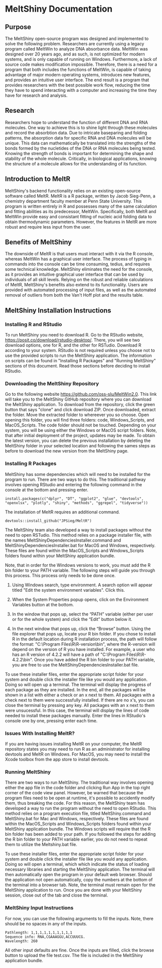 # MeltShiny Documentation

## Purpose
The MeltShiny open-source program was designed and implemented to solve the following problem. Researchers are currently using a legacy program called MeltWin to analyze DNA absorbance data. MeltWin was designed over 20 years ago, and as such, is not optimized for modern systems, and is only capable of running on Windows. Furthermore, a lack of source code makes modification impossible. Therefore, there is a need for a program that both includes the functions of MeltWin, is capable of taking advantage of major modern operating systems, introduces new features, and provides an intuitive user interface. The end result is a program that provides researchers with the best possible work flow, reducing the time they have to spend interacting with a computer and increasing the time they have for research and analysis.

## Research
Researchers hope to understand the function of different DNA and RNA molecules. One way to achieve this is to shine light through these molecules and record the absorbtion data. Due to intricate baseparing and folding patterns, the absorption data for specific RNA and DNA molecules will be unique. This data can mathematically be translated into the strengths of the bonds formed by the nucletides of the DNA or RNA molecules being tested. Knowing the strength of bonds is important for determining the shape and stability of the whole molecule. Critically, in biological applications, knowing the structure of a molecule allows for the understanding of its function. 

## Introduction to MeltR
MeltShiny's backend functionality relies on an existing open-source software called MeltR. MeltR is a R package, written by Jacob Sieg-Penn, a chemistry department faculty member at Penn State University. This program is written entirely in R and possesses many of the same calculation and fitting abilities as its predecessor, MeltWin. Specifically, both MeltR and MeltWin provide easy and consistant fitting of nucleic acid folding data to obtain thermodynamic parameters. However, the features in MeltR are more robust and require less input from the user. 

## Benefits of MeltShiny
The downside of MeltR is that users must interact with it via the R console, whereas MeltWin has a graphical user interface. The process of typing in commands into the console can be time consuming, tedius, and requires some technical knowledge. MeltShiny eliminates the need for the console, as it provides an intuitive graphical user interface that can be used by individuals of all skill levels. Relying on the robust and reliable calculations of MeltR, MeltShiny's benefits also extend to its functionality. Users are provided with automated processing of input files, as well as the automated removal of outliers from both the Van't Hoff plot and the results table. 

## MeltShiny Installation Instructions
### Installing R and RStudio
To run MeltShiny you need to download R. Go to the RStudio website, https://posit.co/download/rstudio-desktop/. There, you will see two download options, one for R, and the other for RSTudio. Download R according to your system. RStudio is not required unless you choose not to use the provided scripts to run the MeltShiny application. The information on scripts can be found in "Installing R Packages" and "Running MeltShiny" sections of this document. Read those sections before deciding to install RStudio.

### Downloading the MeltShiny Repository
Go to the following website https://github.com/oss-slu/MeltWin2.0. This link will take you to the MeltShiny GitHub repository where you can download the MeltShiny application. To download from the repository, click the green button that says "clone" and click download ZIP. Once downloaded, extract the folder. Move the extracted folder to whereever you so choose. Open opening this folder, you will find three folders: code, Windows_Scripts, and MacOS_Scripts. The code folder should not be touched. Depending on your system, you will be using either the Windows or MacOS script folders. Note, that after initial deployment of the project, updates may be made. To obtain the latest version, you can delete the previous installation by deleting the MeltShiny folder in your selected location and following the sames steps as before to download the new version from the MeltShiny page. 

### Installing R Packages
MeltShiny has some dependencies which will need to be installed for the program to run. There are two ways to do this. The traditional pathway involves opening RStudio and entering the following command in the console at the bottom and pressing enter. 

```
install.packages(c("dplyr", "DT", "ggplot2", "glue", "devtools", "openxlsx", "plotly", "shiny", "methods", "ggrepel", "tidyverse"))
```

The installation of MeltR requires an additional command.

```
devtools::install_github("JPSieg/MeltR")
```

The MeltShiny team also developed a way to install packages without the need to open RSTudio. This method relies on a package installer file, with the names MeltShinyDependenciesInstaller.command and MeltShinyDependenciesInstaller.bat for MacOS and Windows, respectively. These files are found within the MacOS_Scripts and Windows_Scripts folders found within your MeltShiny application bundle.

Note, that in order for the Windows versions to work, you must add the R bin folder to your PATH variable. The following steps will guide you through this process. This process only needs to be done once.

1. Using Windows search, type environment. A search option will appear titled "Edit the system environment variables". Click this.

2. When the System Properties popup opens, click on the Environment Variables button at the bottom.

3. In the window that pops up, select the “PATH” variable (either per user or for the whole system) and click the “Edit” button below it.

4. In the next window that pops up, click the “Browse” button. Using the file explorer that pops up, locate your R bin folder. If you chose to install R in the default location during R installation process, the path will follow the format: "C:\Program Files\R\R-version\bin", where the R-version will depend on the version of R you have installed. For example, a user who has an R version of 4.2.2 will have a path of "C:\Program Files\R\R-4.2.2\bin". Once you have added the R bin folder to your PATH variable, you are free to use the MeltShinyDependenciesInstaller.bat file. 

To use these installer files, enter the appropriate script folder for your system and double click the installer file like you would any application. Doing so will open up a terminal. The terminal will display the progress of each package as they are installed. In the end, all the packages will be shown in a list with either a check or an x next to them. All packages with a check next to them were successfully installed. If there are no x's, you can close the terminal by pressing any key. All packages with an x next to them were unsucessful. In this case, the terminal will display the lines of code needed to install these packages manually. Enter the lines in RStudio's console one by one, pressing enter each time. 

### Issues With Installing MeltR?
If you are having issues installing MeltR on your computer, the MeltR repository states you may need to run R as an administrator for installing devtools and MeltR on Windows. For MacOS, you may need to install the Xcode toolbox from the app store to install devtools.

### Running MeltShiny
There are two ways to run MeltShiny. The traditional way involves opening either the app file in the code folder and clicking Run App in the top right corner of the code view panel. However, be warned that because the program files need to be open at runtime, it's possible to accidently modify them, thus breaking the code. For this reason, the MeltShiny team has developed a way to run the program without the need to open RStudio. This method relies on a program execution file, titled MeltShiny.command and MeltShiny.bat for Mac and Windows, respectively. These files are found within the MacOS_Scripts and Windows_Scripts folders found within your MeltShiny application bundle. The Windows scripts will require that the R bin folder has been added to your path. If you followed the steps for adding the R bin folder to your PATH variable earlier, you do not need to repeat them to utilize the Meltshiny.bat file. 

To use these installer files, enter the appropriate script folder for your system and double click the installer file like you would any application. Doing so will open a terminal, which which indicate the status of loading necessary libraries and starting the MeltShiny application. The terminal will then automatically open the program in your default web browser. Should the application not open automatically, copy the numbers at the bottom of the terminal into a browser tab. Note, the terminal must remain open for the MeltShiny application to run. Once you are done with your MeltShiny session, close out of the tab and close the terminal. 

### MeltShiny Input Instructions
For now, you can use the following arguments to fill the inputs. Note, there should be no spaces in any of the inputs. 
```
Pathlength: 1,1,1,1,1,1,1,1,1,1 
Sequence info: RNA,CGAAAGGU,ACCUUUCG. 
Wavelength: 260
```
All other input defaults are fine. Once the inputs are filled, click the browse button to upload the file test.csv. The file is included in the MeltShiny application bundle.
